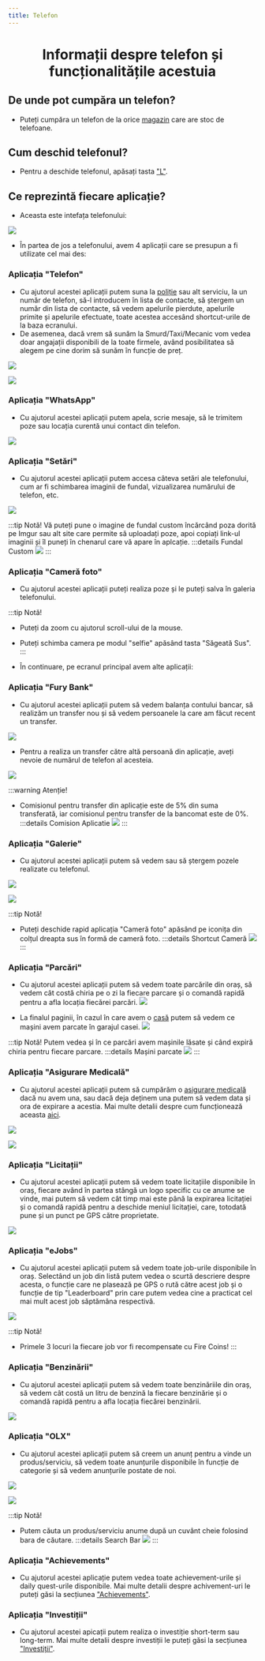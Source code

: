 ```yaml
---
title: Telefon
---
```

<script setup> 
    import KeyIcon from '../.vitepress/components/KeyIcon.vue'
</script>

# <center>Informații despre telefon și funcționalitățile acestuia</center>

## De unde pot cumpăra un telefon?

- Puteți cumpăra un telefon de la orice [magazin](/proprietati/magazine) care are stoc de telefoane.

## Cum deschid telefonul?

- Pentru a deschide telefonul, apăsați tasta ["L"](/informatii/comenzi#tasta-l).

## Ce reprezintă fiecare aplicație?

- Aceasta este intefața telefonului:

![](https://i.imgur.com/2j3KQ2n.png)

- În partea de jos a telefonului, avem 4 aplicații care se presupun a fi utilizate cel mai des:

### Aplicația "Telefon"

- Cu ajutorul acestei aplicații putem suna la [poliție](/factions/politie) sau alt serviciu, la un număr de telefon, să-l introducem în lista de contacte, să ștergem un număr din lista de contacte, să vedem apelurile pierdute, apelurile primite și apelurile efectuate, toate acestea accesând shortcut-urile de la baza ecranului.
- De asemenea, dacă vrem să sunăm la Smurd/Taxi/Mecanic vom vedea doar angajații disponibili de la toate firmele, având posibilitatea să alegem pe cine dorim să sunăm în funcție de preț.

![](https://i.imgur.com/nYZrFao.png)

![](https://i.imgur.com/9kz0feU.png)

### Aplicația "WhatsApp"

- Cu ajutorul acestei aplicații putem apela, scrie mesaje, să le trimitem poze sau locația curentă unui contact din telefon.

![](https://i.imgur.com/I0hmEju.png)

### Aplicația "Setări"

- Cu ajutorul acestei aplicații putem accesa câteva setări ale telefonului, cum ar fi schimbarea imaginii de fundal, vizualizarea numărului de telefon, etc.

![](https://i.imgur.com/RmPqigw.png)

:::tip Notă! 
Vă puteți pune o imagine de fundal custom încărcând poza dorită pe Imgur sau alt site care permite să uploadați poze, apoi copiați link-ul imaginii și îl puneți în chenarul care vă apare în aplcație.
:::details Fundal Custom
![](https://i.imgur.com/EWN8lGU.png)
:::

### Aplicația "Cameră foto"

- Cu ajutorul acestei aplicații puteți realiza poze și le puteți salva în galeria telefonului.

:::tip Notă!
- Puteți da zoom cu ajutorul scroll-ului de la mouse.
- Puteți schimba camera pe modul "selfie" apăsând tasta "Săgeată Sus".
:::

- În continuare, pe ecranul principal avem alte aplicații:

### Aplicația "Fury Bank"

- Cu ajutorul acestei aplicații putem să vedem balanța contului bancar, să realizăm un transfer nou și să vedem persoanele la care am făcut recent un transfer.

![](https://i.imgur.com/0oPONuy.png)

- Pentru a realiza un transfer către altă persoană din aplicație, aveți nevoie de numărul de telefon al acesteia.

![](https://i.imgur.com/VNiweco.png)

:::warning Atenție!
- Comisionul pentru transfer din aplicație este de 5% din suma transferată, iar comisionul pentru transfer de la bancomat este de 0%.
:::details Comision Aplicatie
![](https://i.imgur.com/pYbNt3C.png)
:::

### Aplicația "Galerie"

- Cu ajutorul acestei aplicații putem să vedem sau să ștergem pozele realizate cu telefonul.

![](https://i.imgur.com/AoyZRSr.png)

![](https://i.imgur.com/KwA7Hi2.png)

:::tip Notă!
- Puteți deschide rapid aplicația "Cameră foto" apăsând pe iconița din colțul dreapta sus în formă de cameră foto.
:::details Shortcut Cameră
![](https://i.imgur.com/SXwJoGx.png)
:::

### Aplicația "Parcări"

- Cu ajutorul acestei aplicații putem să vedem toate parcările din oraș, să vedem cât costă chiria pe o zi la fiecare parcare și o comandă rapidă pentru a afla locația fiecărei parcări.
![](https://i.imgur.com/nMd40tW.png)

- La finalul paginii, în cazul în care avem o [casă](/proprietati/case) putem să vedem ce mașini avem parcate în garajul casei.
![](https://i.imgur.com/huDCggs.png)

:::tip Notă!
Putem vedea și în ce parcări avem mașinile lăsate și când expiră chiria pentru fiecare parcare.
:::details Mașini parcate
![](https://i.imgur.com/ugNpZtZ.png)
:::

### Aplicația "Asigurare Medicală"

- Cu ajutorul acestei aplicații putem să cumpărăm o [asigurare medicală](/general/asigurare) dacă nu avem una, sau dacă deja deținem una putem să vedem data și ora de expirare a acestia. Mai multe detalii despre cum funcționează aceasta [aici](/general/asigurare).

![](https://i.imgur.com/BHvCSJm.png)

![](https://i.imgur.com/OxzBlDj.png)

### Aplicația "Licitații"

- Cu ajutorul acestei aplicații putem să vedem toate licitațiile disponibile în oraș, fiecare având în partea stângă un logo specific cu ce anume se vinde, mai putem să vedem cât timp mai este până la expirarea licitației și o comandă rapidă pentru a deschide meniul licitației, care, totodată pune și un punct pe GPS către proprietate.

![](https://i.imgur.com/ARp2M5N.gif)

### Aplicația "eJobs"

- Cu ajutorul acestei aplicații putem să vedem toate job-urile disponibile în oraș. Selectând un job din listă putem vedea o scurtă descriere despre acesta, o funcție care ne plasează pe GPS o rută către acest job și o funcție de tip "Leaderboard" prin care putem vedea cine a practicat cel mai mult acest job săptămâna respectivă.

![](https://i.imgur.com/ciAfq0f.png)

:::tip Notă!
- Primele 3 locuri la fiecare job vor fi recompensate cu Fire Coins!
:::

### Aplicația "Benzinării"

- Cu ajutorul acestei aplicații putem să vedem toate benzinăriile din oraș, să vedem cât costă un litru de benzină la fiecare benzinărie și o comandă rapidă pentru a afla locația fiecărei benzinării.

![](https://i.imgur.com/YSgJU2T.png)

### Aplicația "OLX"

- Cu ajutorul acestei aplicații putem să creem un anunț pentru a vinde un produs/serviciu, să vedem toate anunțurile disponibile în funcție de categorie și să vedem anunțurile postate de noi.

![](https://i.imgur.com/AcUrYhN.png)

![](https://i.imgur.com/bGU94Oj.png)

:::tip Notă!
- Putem căuta un produs/serviciu anume după un cuvânt cheie folosind bara de căutare.
:::details Search Bar
![](https://i.imgur.com/7ruZpq4.png)
:::

### Aplicația "Achievements"

- Cu ajutorul acestei aplicație putem vedea toate achievement-urile și daily quest-urile disponibile. Mai multe detalii despre achivement-uri le puteți găsi la secțiunea ["Achievements"](/economie/achievements).

### Aplicația "Investiții"

- Cu ajutorul acestei apicații putem realiza o investiție short-term sau long-term. Mai multe detalii despre investiții le puteți găsi la secțiunea ["Investiții"](/economie/investitii).
